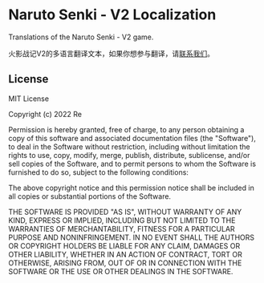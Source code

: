 # Naruto Senki - V2 Localization

Translations of the Naruto Senki - V2 game.

火影战记V2的多语言翻译文本，如果你想参与翻译，请[联系我们](https://game.naruto.re/about#contact)。

## License

MIT License

Copyright (c) 2022 Re

Permission is hereby granted, free of charge, to any person obtaining a copy
of this software and associated documentation files (the "Software"), to deal
in the Software without restriction, including without limitation the rights
to use, copy, modify, merge, publish, distribute, sublicense, and/or sell
copies of the Software, and to permit persons to whom the Software is
furnished to do so, subject to the following conditions:

The above copyright notice and this permission notice shall be included in all
copies or substantial portions of the Software.

THE SOFTWARE IS PROVIDED "AS IS", WITHOUT WARRANTY OF ANY KIND, EXPRESS OR
IMPLIED, INCLUDING BUT NOT LIMITED TO THE WARRANTIES OF MERCHANTABILITY,
FITNESS FOR A PARTICULAR PURPOSE AND NONINFRINGEMENT. IN NO EVENT SHALL THE
AUTHORS OR COPYRIGHT HOLDERS BE LIABLE FOR ANY CLAIM, DAMAGES OR OTHER
LIABILITY, WHETHER IN AN ACTION OF CONTRACT, TORT OR OTHERWISE, ARISING FROM,
OUT OF OR IN CONNECTION WITH THE SOFTWARE OR THE USE OR OTHER DEALINGS IN THE
SOFTWARE.
